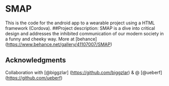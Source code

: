 # SMAP
This is the code for the android app to a wearable project using a HTML framework (Cordova). 
##Project description:
SMAP is a dive into critical design and addresses the inhibited communication of our modern society in a funny and cheeky way. More at [behance] (https://www.behance.net/gallery/41107007/SMAP)
## Acknowledgments
Collaboration with [@biggzlar] (https://github.com/biggzlar) & @  [@ueberf] (https://github.com/ueberf)
